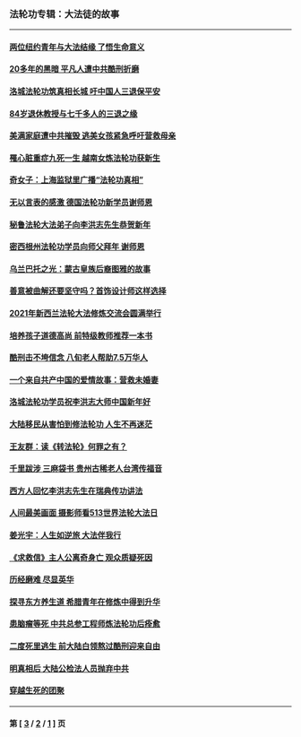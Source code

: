 ### 法轮功专辑：大法徒的故事
---
#### [两位纽约青年与大法结缘 了悟生命意义](../../pages/nf1147481/n14002785.md?07180430) 
#### [20多年的黑暗 平凡人遭中共酷刑折磨](../../pages/nf1147481/n13997976.md?07180430) 
#### [洛城法轮功筑真相长城 吁中国人三退保平安](../../pages/nf1147481/n13892471.md?07180430) 
#### [84岁退休教授与七千多人的三退之缘](../../pages/nf1147481/n13796650.md?07180430) 
#### [美满家庭遭中共摧毁 逃美女孩紧急呼吁营救母亲](../../pages/nf1147481/n13792859.md?07180430) 
#### [罹心脏重症九死一生 越南女炼法轮功获新生](../../pages/nf1147481/n13732766.md?07180430) 
#### [奇女子：上海监狱里广播“法轮功真相”](../../pages/nf1147481/n13726443.md?07180430) 
#### [无以言表的感激 德国法轮功新学员谢师恩](../../pages/nf1147481/n13543790.md?07180430) 
#### [秘鲁法轮大法弟子向李洪志先生恭贺新年](../../pages/nf1147481/n13540182.md?07180430) 
#### [密西根州法轮功学员向师父拜年 谢师恩](../../pages/nf1147481/n13538183.md?07180430) 
#### [乌兰巴托之光：蒙古皇族后裔图雅的故事](../../pages/nf1147481/n13155759.md?07180430) 
#### [善意被曲解还要坚守吗？首饰设计师这样选择](../../pages/nf1147481/n13077575.md?07180430) 
#### [2021年新西兰法轮大法修炼交流会圆满举行](../../pages/nf1147481/n13033149.md?07180430) 
#### [培养孩子道德高尚 前特级教师推荐一本书](../../pages/nf1147481/n12938640.md?07180430) 
#### [酷刑击不垮信念 八旬老人帮助7.5万华人](../../pages/nf1147481/n12880712.md?07180430) 
#### [一个来自共产中国的爱情故事：营救未婚妻](../../pages/nf1147481/n12778386.md?07180430) 
#### [洛城法轮功学员祝李洪志大师中国新年好](../../pages/nf1147481/n12724685.md?07180430) 
#### [大陆移民从害怕到修法轮功 人生不再迷茫](../../pages/nf1147481/n12414325.md?07180430) 
#### [王友群：读《转法轮》何罪之有？](../../pages/nf1147481/n12408647.md?07180430) 
#### [千里跋涉 三麻袋书 贵州古稀老人台湾传福音](../../pages/nf1147481/n12198750.md?07180430) 
#### [西方人回忆李洪志先生在瑞典传功讲法](../../pages/nf1147481/n12099607.md?07180430) 
#### [人间最美画面 摄影师看513世界法轮大法日](../../pages/nf1147481/n12094118.md?07180430) 
#### [姜光宇：人生如逆旅 大法伴我行](../../pages/nf1147481/n12088664.md?07180430) 
#### [《求救信》主人公离奇身亡 观众质疑死因](../../pages/nf1147481/n11845215.md?07180430) 
#### [历经磨难 尽显英华](../../pages/nf1147481/n11723297.md?07180430) 
#### [探寻东方养生道 希腊青年在修炼中得到升华](../../pages/nf1147481/n11494502.md?07180430) 
#### [患脑瘤等死 中共总参工程师炼法轮功后痊愈](../../pages/nf1147481/n11466682.md?07180430) 
#### [二度死里逃生 前大陆白领熬过酷刑迎来自由](../../pages/nf1147481/n11368594.md?07180430) 
#### [明真相后 大陆公检法人员抛弃中共](../../pages/nf1147481/n11358618.md?07180430) 
#### [穿越生死的团聚](../../pages/nf1147481/n11258922.md?07180430) 

---
#### 第 [ [3](./3.md?07180430) / [2](./2.md?07180430) / [1](./1.md?07180430) ] 页
